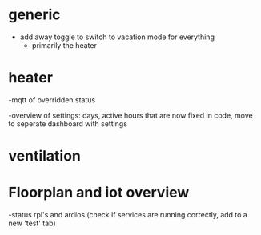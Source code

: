 # generic
- add away toggle to switch to vacation mode for everything
    - primarily the heater

# heater
-mqtt of overridden status

-overview of settings: days, active hours that are now fixed in code, move to seperate dashboard with settings

# ventilation


# Floorplan and iot overview
-status rpi's and ardios (check if services are running correctly, add to a new 'test' tab)